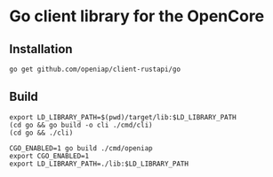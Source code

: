 # Go client library for the OpenCore


## Installation

```bash
go get github.com/openiap/client-rustapi/go
```

## Build

```
export LD_LIBRARY_PATH=$(pwd)/target/lib:$LD_LIBRARY_PATH
(cd go && go build -o cli ./cmd/cli)
(cd go && ./cli)
```

```
CGO_ENABLED=1 go build ./cmd/openiap
export CGO_ENABLED=1
export LD_LIBRARY_PATH=./lib:$LD_LIBRARY_PATH
```